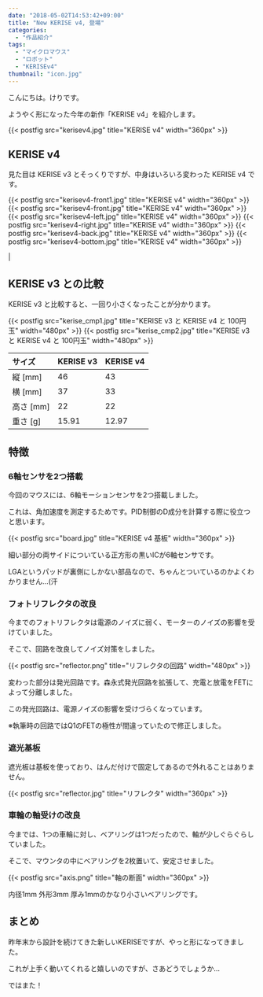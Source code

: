 ```yaml
---
date: "2018-05-02T14:53:42+09:00"
title: "New KERISE v4, 登場"
categories:
  - "作品紹介"
tags:
  - "マイクロマウス"
  - "ロボット"
  - "KERISEv4"
thumbnail: "icon.jpg"
---
```


こんにちは。けりです。

ようやく形になった今年の新作「KERISE v4」を紹介します。

<!--more-->

{{< postfig src="kerisev4.jpg" title="KERISE v4" width="360px" >}}

## KERISE v4

見た目は KERISE v3 とそっくりですが、中身はいろいろ変わった KERISE v4 です。

{{< postfig src="kerisev4-front1.jpg" title="KERISE v4" width="360px" >}}
{{< postfig src="kerisev4-front.jpg" title="KERISE v4" width="360px" >}}
{{< postfig src="kerisev4-left.jpg" title="KERISE v4" width="360px" >}}
{{< postfig src="kerisev4-right.jpg" title="KERISE v4" width="360px" >}}
{{< postfig src="kerisev4-back.jpg" title="KERISE v4" width="360px" >}}
{{< postfig src="kerisev4-bottom.jpg" title="KERISE v4" width="360px" >}}

<!-- ## スペック

| 項目             | 型番                    |
| :--------------- | :---------------------- |
| マイコン         | ESP32                   |
| 動作周波数       | 240MHz                  |
| RAM              | 520kB                   |
| Flash Memory     | 4MB                     |
| バッテリ         | ノーブランド 100mAh     |
| モータ           | ノーブランド 0610サイズ |
| モータードライバ | DRV8835                 |
| 6軸センサ        | ICM-20602               | --> |

## KERISE v3 との比較

KERISE v3 と比較すると、一回り小さくなったことが分かります。

{{< postfig src="kerise_cmp1.jpg" title="KERISE v3 と KERISE v4 と 100円玉" width="480px" >}}
{{< postfig src="kerise_cmp2.jpg" title="KERISE v3 と KERISE v4 と 100円玉" width="480px" >}}

| サイズ    | KERISE v3 | KERISE v4 |
| :-------- | :------- | :------- |
| 縦 [mm]   | 46       | 43       |
| 横 [mm]   | 37       | 33       |
| 高さ [mm] | 22       | 22       |
| 重さ [g]  | 15.91    | 12.97    |

## 特徴

### 6軸センサを2つ搭載

今回のマウスには、6軸モーションセンサを2つ搭載しました。

これは、角加速度を測定するためです。PID制御のD成分を計算する際に役立つと思います。

{{< postfig src="board.jpg" title="KERISE v4 基板" width="360px" >}}

細い部分の両サイドについている正方形の黒いICが6軸センサです。

LGAというパッドが裏側にしかない部品なので、ちゃんとついているのかよくわかりません...(汗

### フォトリフレクタの改良

今までのフォトリフレクタは電源のノイズに弱く、モーターのノイズの影響を受けていました。

そこで、回路を改良してノイズ対策をしました。

{{< postfig src="reflector.png" title="リフレクタの回路" width="480px" >}}

変わった部分は発光回路です。森永式発光回路を拡張して、充電と放電をFETによって分離しました。

この発光回路は、電源ノイズの影響を受けづらくなっています。

※執筆時の回路ではQ1のFETの極性が間違っていたので修正しました。

### 遮光基板

遮光板は基板を使っており、はんだ付けで固定してあるので外れることはありません。

{{< postfig src="reflector.jpg" title="リフレクタ" width="360px" >}}

### 車輪の軸受けの改良

今までは、1つの車輪に対し、ベアリングは1つだったので、軸が少しぐらぐらしていました。

そこで、マウンタの中にベアリングを2枚置いて、安定させました。

{{< postfig src="axis.png" title="軸の断面" width="360px" >}}

内径1mm 外形3mm 厚み1mmのかなり小さいベアリングです。

## まとめ

昨年末から設計を続けてきた新しいKERISEですが、やっと形になってきました。

これが上手く動いてくれると嬉しいのですが、さあどうでしょうか...

ではまた！
